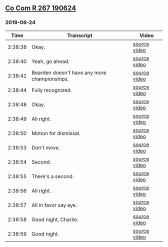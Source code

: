 ## [Co Com R 267 190624](https://archive.org/details/cocomr267190624)
### 2019-06-24
| Time| Transcript| Video|
|---------|---------------------------------------------------------------------------------------------------------------------------------------------------------------------------------------------------------------------------------------------------------------------------------------------------------------------------|------------------------------------------------------------------------|
| 2:38:38| Okay.| [source video](https://archive.org/details/cocomr267190624?start=9518)|
| 2:38:40| Yeah, go ahead.| [source video](https://archive.org/details/cocomr267190624?start=9520)|
| 2:38:41| Bearden doesn't have any more championships.| [source video](https://archive.org/details/cocomr267190624?start=9521)|
| 2:38:44| Fully recognized.| [source video](https://archive.org/details/cocomr267190624?start=9524)|
| 2:38:48| Okay.| [source video](https://archive.org/details/cocomr267190624?start=9528)|
| 2:38:49| All right.| [source video](https://archive.org/details/cocomr267190624?start=9529)|
| 2:38:50| Motion for dismissal.| [source video](https://archive.org/details/cocomr267190624?start=9530)|
| 2:38:53| Don't move.| [source video](https://archive.org/details/cocomr267190624?start=9533)|
| 2:38:54| Second.| [source video](https://archive.org/details/cocomr267190624?start=9534)|
| 2:38:55| There's a second.| [source video](https://archive.org/details/cocomr267190624?start=9535)|
| 2:38:56| All right.| [source video](https://archive.org/details/cocomr267190624?start=9536)|
| 2:38:57| All in favor say aye.| [source video](https://archive.org/details/cocomr267190624?start=9537)|
| 2:38:58| Good night, Charlie.| [source video](https://archive.org/details/cocomr267190624?start=9538)|
| 2:38:59| Good night.| [source video](https://archive.org/details/cocomr267190624?start=9539)|
